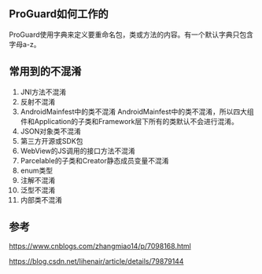 ## ProGuard如何工作的
ProGuard使用字典来定义要重命名包，类或方法的内容。有一个默认字典只包含字母a-z。

## 常用到的不混淆
1. JNI方法不混淆
2. 反射不混淆
3. AndroidMainfest中的类不混淆
AndroidMainfest中的类不混淆，所以四大组件和Application的子类和Framework层下所有的类默认不会进行混淆。
4. JSON对象类不混淆
5. 第三方开源或SDK包
6. WebView的JS调用的接口方法不混淆
7. Parcelable的子类和Creator静态成员变量不混淆
8. enum类型
9. 注解不混淆
10. 泛型不混淆
11. 内部类不混淆


## 参考
https://www.cnblogs.com/zhangmiao14/p/7098168.html

https://blog.csdn.net/lihenair/article/details/79879144
